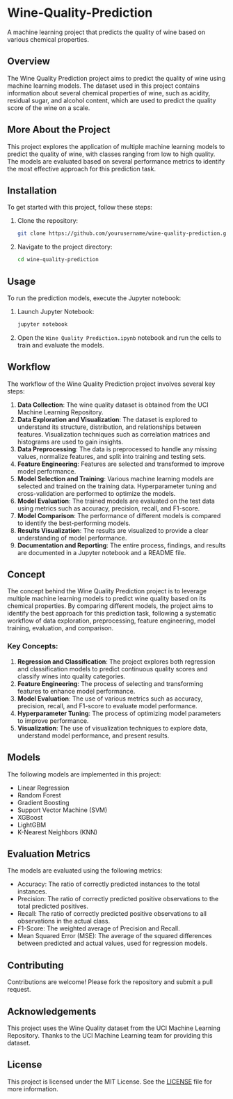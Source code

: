 # Wine-Quality-Prediction

A machine learning project that predicts the quality of wine based on various chemical properties.

## Overview

The Wine Quality Prediction project aims to predict the quality of wine using machine learning models. The dataset used in this project contains information about several chemical properties of wine, such as acidity, residual sugar, and alcohol content, which are used to predict the quality score of the wine on a scale.

## More About the Project

This project explores the application of multiple machine learning models to predict the quality of wine, with classes ranging from low to high quality. The models are evaluated based on several performance metrics to identify the most effective approach for this prediction task.

## Installation

To get started with this project, follow these steps:

1. Clone the repository:
    ```bash
    git clone https://github.com/yourusername/wine-quality-prediction.git
    ```
2. Navigate to the project directory:
    ```bash
    cd wine-quality-prediction
    ```

## Usage

To run the prediction models, execute the Jupyter notebook:

1. Launch Jupyter Notebook:
    ```bash
    jupyter notebook
    ```
2. Open the `Wine Quality Prediction.ipynb` notebook and run the cells to train and evaluate the models.

## Workflow

The workflow of the Wine Quality Prediction project involves several key steps:

1. **Data Collection**: The wine quality dataset is obtained from the UCI Machine Learning Repository.
2. **Data Exploration and Visualization**: The dataset is explored to understand its structure, distribution, and relationships between features. Visualization techniques such as correlation matrices and histograms are used to gain insights.
3. **Data Preprocessing**: The data is preprocessed to handle any missing values, normalize features, and split into training and testing sets.
4. **Feature Engineering**: Features are selected and transformed to improve model performance.
5. **Model Selection and Training**: Various machine learning models are selected and trained on the training data. Hyperparameter tuning and cross-validation are performed to optimize the models.
6. **Model Evaluation**: The trained models are evaluated on the test data using metrics such as accuracy, precision, recall, and F1-score.
7. **Model Comparison**: The performance of different models is compared to identify the best-performing models.
8. **Results Visualization**: The results are visualized to provide a clear understanding of model performance.
9. **Documentation and Reporting**: The entire process, findings, and results are documented in a Jupyter notebook and a README file.

## Concept

The concept behind the Wine Quality Prediction project is to leverage multiple machine learning models to predict wine quality based on its chemical properties. By comparing different models, the project aims to identify the best approach for this prediction task, following a systematic workflow of data exploration, preprocessing, feature engineering, model training, evaluation, and comparison.

### Key Concepts:

1. **Regression and Classification**: The project explores both regression and classification models to predict continuous quality scores and classify wines into quality categories.
2. **Feature Engineering**: The process of selecting and transforming features to enhance model performance.
3. **Model Evaluation**: The use of various metrics such as accuracy, precision, recall, and F1-score to evaluate model performance.
4. **Hyperparameter Tuning**: The process of optimizing model parameters to improve performance.
5. **Visualization**: The use of visualization techniques to explore data, understand model performance, and present results.

## Models

The following models are implemented in this project:
- Linear Regression
- Random Forest
- Gradient Boosting
- Support Vector Machine (SVM)
- XGBoost
- LightGBM
- K-Nearest Neighbors (KNN)

## Evaluation Metrics

The models are evaluated using the following metrics:

- Accuracy: The ratio of correctly predicted instances to the total instances.
- Precision: The ratio of correctly predicted positive observations to the total predicted positives.
- Recall: The ratio of correctly predicted positive observations to all observations in the actual class.
- F1-Score: The weighted average of Precision and Recall.
- Mean Squared Error (MSE): The average of the squared differences between predicted and actual values, used for regression models.

## Contributing

Contributions are welcome! Please fork the repository and submit a pull request.

## Acknowledgements

This project uses the Wine Quality dataset from the UCI Machine Learning Repository. Thanks to the UCI Machine Learning team for providing this dataset.

## License

This project is licensed under the MIT License. See the [LICENSE](LICENSE) file for more information.
